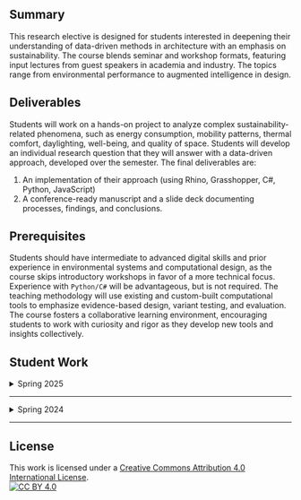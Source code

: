 ## Summary

This research elective is designed for students interested in deepening their understanding of data-driven methods in architecture with an emphasis on sustainability. The course blends seminar and workshop formats, featuring input lectures from guest speakers in academia and industry. The topics range from environmental performance to augmented intelligence in design.

## Deliverables

Students will work on a hands-on project to analyze complex sustainability-related phenomena, such as energy consumption, mobility patterns, thermal comfort, daylighting, well-being, and quality of space. Students will develop an individual research question that they will answer with a data-driven approach, developed over the semester. The final deliverables are:

1. An implementation of their approach (using Rhino, Grasshopper, C#, Python, JavaScript)
2. A conference-ready manuscript and a slide deck documenting processes, findings, and conclusions.

## Prerequisites

Students should have intermediate to advanced digital skills and prior experience in environmental systems and computational design, as the course skips introductory workshops in favor of a more technical focus. Experience with `Python/C#` will be advantageous, but is not required. The teaching methodology will use existing and custom-built computational tools to emphasize evidence-based design, variant testing, and evaluation. The course fosters a collaborative learning environment, encouraging students to work with curiosity and rigor as they develop new tools and insights collectively.

## Student Work



<details markdown="1">
<summary>Spring 2025</summary>

[End of the Year Showcase Spring 2025](https://docs.google.com/presentation/d/1eU39IR4Wj1v1cflKur6dte04wAnLXxDZgu13tPSUnOs/edit?usp=sharing)  


| Logo                                       | Project Title                                                           | GitHub Handle(s)                       | LinkedIn                                                | GitHub Repo                               | Description                                                                                                                       |
| ------------------------------------------ | ----------------------------------------------------------------------- | -------------------------------------- | ------------------------------------------------------- | ----------------------------------------- | --------------------------------------------------------------------------------------------------------------------------------- |
| ![Text-to-IFC Playground][logo-ifc]        | **Text-to-IFC Playground**                                              | [jma1999][gh-jma], [sdebnath34][gh-sd] | [Joseph M. Aerathu][li-jma], [Sharmista Debnath][li-sd] | [repo][repo-jma-sd]                       | Generates 3D BIM models in IFC format from plain‑language instructions using an LLM, a lightweight mesh parser, and IfcOpenShell. |
| ![South American Housing][logo-sa-housing] | **Environmental Adequacy in Modern South American Collective Housing**  | [jalmeida32][gh-ja]                    | [João V. Navarrete de Almeida][li-ja]                   | [repo][repo-ja]                           | Simulation analyses evaluating environmental performance of a modern collective housing project in South America.                 |
| ![Modular Housing][logo-modular]           | **Optimizing Modular Construction Design for Post‑Disaster Housing**    | [dnguyen458][gh-td]                    | [Tran Duong Nguyen][li-td]                              | [repo][repo-td]                           | Energy‑efficient, resilient, and sustainable modular housing solutions for post‑disaster contexts.                                |
| ![Microclimate][logo-microclimate]         | **Urban Microclimate Prediction (Hybrid LSTM–Transformer–Kriging)**     | [hshih38][gh-hs], [tchangnawa3][gh-tc] | [Han‑Syun Shih][li-hs], [Thanasarn Changnawa][li-tc]    | [repo][repo-tc-hs]                        | Combines LSTM/Transformer time‑series forecasting with Kriging spatial interpolation to predict urban microclimates.              |
| ![UMCF vs ENVI-met][logo-umcf]             | **Assessing and Calibrating Simulation Parameters for the UMCF Plugin** | [alvarezdmarch][gh-ma]                 | [Marcelo Álvarez][li-ma]                                | [repo][repo-ma]                           | Compares and calibrates UMCF plugin simulation parameters against ENVI‑met results for improved accuracy.                         |
| ![Facades DM][logo-facades-dm]             | **AHP Façade Ranking Tool**                                             | [mhassen9][gh-mi], [klayam3][gh-kl]    | [Mohammed Hassen][li-mi], [Kiana‑Karla Layam][li-kl]    | [repo][repo-mi-kl] [repo-2][repo-mi-kl-2] | Rank façade design alternatives with interactive AHP logic using data from Google Sheets and visualize results with Streamlit.    |

[logo-ifc]:        https://raw.githubusercontent.com/SustainableUrbanSystemsLab/ARCH-8833-Sp25-LLM2IFC/refs/heads/main/Figures/Logo.png
[logo-sa-housing]: https://raw.githubusercontent.com/SustainableUrbanSystemsLab/ARCH-8833-Sp25-Environmental-adequacy-in-modern-South-American-collective-housing/main/images/comparison.jpg
[logo-modular]:    https://raw.githubusercontent.com/SustainableUrbanSystemsLab/ARCH-8833-Sp25-Optimal-Modular-Construction-Post-Disaster-Housing/main/Logo.png
[logo-microclimate]: https://raw.githubusercontent.com/SustainableUrbanSystemsLab/ARCH-8833-Sp25-Urban-Microclimate-Prediction-Hybrid-LSTM-Transformer-Kriging/main/images/Diagram_1.jpg
[logo-umcf]:       https://raw.githubusercontent.com/SustainableUrbanSystemsLab/ARCH-8833-Sp25-UMCFvsENVImet/main/figure.jpg
[logo-facades-dm]: https://raw.githubusercontent.com/SustainableUrbanSystemsLab/ARCH-8833-Sp25-DST-Facade-Design/refs/heads/main/Logo.png


[gh-jma]: https://github.com/jma1999
[gh-sd]: https://github.com/sdebnath34
[gh-ja]: https://github.com/joaovnavarrete
[gh-ma]: https://github.com/alvarezdmarch
[gh-td]: https://github.com/NTD3201
[gh-kl]: https://github.com/klayam3
[gh-hs]: https://github.com/BenjaminHansyun
[gh-tc]: https://github.com/tchangnawa3
[gh-mi]: https://github.com/mhassen9


[li-ja]: https://www.linkedin.com/in/jo%C3%A3o-v-navarrete-de-almeida-28646945/
[li-sd]: https://www.linkedin.com/in/sharmista-debnath-3ba556227/
[li-ma]: https://www.linkedin.com/in/marcelo-%C3%A1lvarez-a9253717a/
[li-td]: https://www.linkedin.com/in/tranduongnguyen/
[li-kl]: https://www.linkedin.com/in/kiana-karla-layam/
[li-hs]: https://www.linkedin.com/in/han-syun-shih-1717832b3/
[li-tc]: https://www.linkedin.com/in/thanasarn-changnawa-051a42202/
[li-mi]: https://www.linkedin.com/in/mohammed-ibrahim-6188a5217/
[li-jma]: https://www.linkedin.com/in/josephaerathu/

[repo-jma-sd]: https://github.com/SustainableUrbanSystemsLab/ARCH-8833-Sp25-LLM2IFC
[repo-mi-kl]:  https://github.com/SustainableUrbanSystemsLab/ARCH-8833-Sp25-DST-Facade-Design
[repo-mi-kl-2]:  https://github.com/SustainableUrbanSystemsLab/ARCH-8833-Sp25-DST-Facade-Design2
[repo-tc-hs]:  https://github.com/SustainableUrbanSystemsLab/ARCH-8833-Sp25-Urban-Microclimate-Prediction-Hybrid-LSTM-Transformer-Kriging
[repo-ja]:     https://github.com/SustainableUrbanSystemsLab/ARCH-8833-Sp25-Environmental-adequacy-in-modern-South-American-collective-housing
[repo-td]:     https://github.com/SustainableUrbanSystemsLab/ARCH-8833-Sp25-Optimal-Modular-Construction-Post-Disaster-Housing
[repo-ma]:     https://github.com/SustainableUrbanSystemsLab/ARCH-8833-Sp25-UMCFvsENVImet


</details>

---

<details markdown="1">
<summary>Spring 2024</summary>

[End of the Year Showcase Spring 2024](https://docs.google.com/presentation/d/1uE61tAisLvI9qhuCtqXEb0OJ5sR9ljYjdt6a3hoJJ7Q/edit?usp=sharing)  

</details>

---

## License

This work is licensed under a [Creative Commons Attribution 4.0 International License][cc-by].  
[![CC BY 4.0][cc-by-shield]][cc-by]  

[cc-by]: http://creativecommons.org/licenses/by/4.0/
[cc-by-image]: https://i.creativecommons.org/l/by/4.0/88x31.png
[cc-by-shield]: https://img.shields.io/badge/License-CC%20BY%204.0-lightgrey.svg

<style>
  table img {
    width: 200px;
    height: auto;
  }
</style>